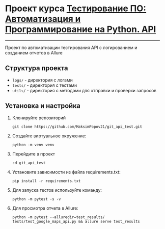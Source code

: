 # Проект курса [Тестирование ПО: Автоматизация и Программирование на Python. API](https://stepik.org/course/127716/promo#toc)

---

Проект по автоматизации тестирования API c логированием и созданием отчетов в Allure

## Структура проекта

- `logs/` - директория с логами
- `tests/` - директория с тестами
- `utils/` - директория с методами для отправки и проверки запросов

## Установка и настройка

1. Клонируйте репозиторий
   ```shell
   git clone https://github.com/MaksimPopov21/git_api_test.git
   
2. Создайте виртуальное окружение:
   ```shell
   python -m venv venv
   
3. Перейдите в проект
   ```shell
   cd git_api_test

4. Установите зависимости из файла requirements.txt:
   ```shell
   pip install -r requirements.txt

5. Для запуска тестов используйте команду:
   ```shell
   python -m pytest -s -v
   
6. Для просмотра отчета в Allure:
   ```shell
   python -m pytest --alluredir=test_results/ tests/test_google_maps_api.py && allure serve test_results

